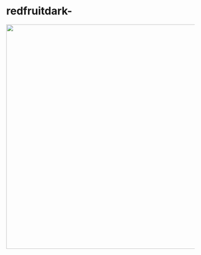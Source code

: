 # redfruitdark-


<img src="https://github.com/martageraldo/redfruitdark-white/blob/main/fruitplace%20dark-responsive/img/redpg3.jpg?raw=true" width="600">

